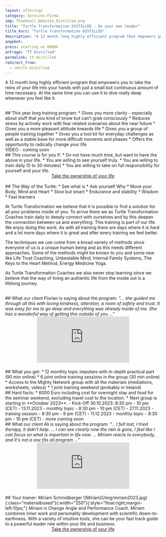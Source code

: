 ```yaml
---
layout: offerings
category: Services-Firma
img: Thumbnail_Website_Distilled.png
title: "Turtle Transformation DISTILLED - be your own leader"
title_kurz: "Turtle Transformation DISTILLED"
description: "A 12 month long highly efficient program that empowers you to take the reins of your life into your hands with just a small but continuous amount of time necessary."
angebot:
preis: starting at 6000€
anfrage: "TT Distilled"
permalink: tt-distilled
redirect_from:
  - /en/tt-distilled
---
```


A 12 month long highly efficient program that empowers you to take the reins of your life into your hands with just a small but continuous amount of time necessary. At the same time you can use it to dive really deep whenever you feel like it.

<br>
## This year long training program:
* Gives you more clarity - especially about stuff that you kind of know but can’t grab consciously
* Reduces stress by actively work with fear related scenarios about the near future
* Gives you a more pleasant attitude towards life
* Gives you a group of people training together
* Gives you a tool kit for everyday challenges as well as a stable base for more difficult moments and phases
* Offers the opportunity to radically change your life

<br>
VIDEO - coming soon

<br>
## This course is for you if:
* Do not have much time, but want to have the above in your life.
* You are willing to see yourself truly.
* You are willing to train daily (5 to 30 minutes)
* You are willing to take on full responsibility for yourself and your life.

<br>
<center>
<!-- MeetFox static button start -->
<link href="https://app.meetfox.com/assets/styles/popup.css" rel="stylesheet" />
<script src="https://app.meetfox.com/assets/libs/popup.min.js" type="text/javascript"></script>
<a href="" class="btn btn-primary btn-xl text-uppercase js-scroll-trigger" onclick="MeetFox.initStaticButton({ url: 'https://meetfox.com/de/e/turtletrafo/borderless' });return false;">Take the ownership of your life</a>
<!-- MeetFox static button end -->
</center>

<br>
## The Way of the Turtle:
* See what is
* Ask yourself Why
* Move your Body, Mind and Heart
* Slow but smart
* Endurance and stability
* Wisdom
* Fast learners

At Turtle Transformation we believe that it is possible to find a solution for all your problems inside of you. To arrive there we as Turtle Transformation Coaches train daily to deeply connect with ourselves and by this deepen the connection between us and everything. This training is part of our life. We enjoy doing this work. As with all training there are days where it is hard and a lot more days where it is great and after every training we feel better.

The techniques we use come from a broad variety of methods since everyone of us is a unique human being and as this needs different approaches. Some of the methods might be known to you and some new like Life Trust Coaching, Unbeatable Mind, Internal Family Systems, The Keys to the Heart Method, Energy Medicine Yoga.

As Turtle Transformation Coaches we also never stop learning since we believe that the way of living an authentic life from the inside out is a lifelong journey.


<br>
## What our client Florian is saying about the program:
<i>"... she guided me through all this with loving kindness, attention, a room of safety and trust. It was easy for me to go deep and everything was already inside of me. She has a wonderful way of getting this outside of you ..."</i>
<div class="container">
  <div class="row">
        <div class="embed-responsive embed-responsive-16by9">
                    <center>
                    <iframe class="embed-responsive-item" src="https://www.youtube.com/embed/cu2TnvjpiFE" title="YouTube video player" frameborder="0" allow="accelerometer; autoplay; clipboard-write; encrypted-media; gyroscope; picture-in-picture" allowfullscreen></iframe>
                    </center>
          </div>
  </div>
</div>

<br>
## What you get:
* 12 monthly topic impulses with in-depth practical part (90 min online)
* 6  joint online training sessions in the group (30 min online)
* Access to the Mighty Network group with all the materials (mediations, worksheets, videos)
* 1 joint training weekend (probably in Ireland)

<br>
## Hard facts:
* 6000 Euro including cost for overnight stay and food for the seminar weekend, excluding travel cost to the location.
* Next group is starting in **October 2023**.
  - Kick-Off 30.10.2023: 8:30 pm - 10 pm (CET)
  - 13.11.2023 - monthly topic - 8:30 pm - 10 pm (CET)
  - 27.11.2023 - training session - 8:30 pm - 9 pm (CET)
  - 11.12.2023 - monthly topic - 8:30 pm - 10 pm (CET)
  - more coming soon

<br>
## What our client Ali is saying about the program:
<i>
"... I felt lost, I tried therapy, it didn't help. ... I can see clearly now the rain is gone, I feel like I can focus on what is important in life now. ... Miriam reacts to everybody, and it's not a one fits all program ..."</i>
<div class="container">
  <div class="row">
        <div class="embed-responsive embed-responsive-16by9">
                    <center>
                    <iframe class="embed-responsive-item" src="https://www.youtube.com/embed/Kcp4eAiiAhU" title="YouTube video player" frameborder="0" allow="accelerometer; autoplay; clipboard-write; encrypted-media; gyroscope; picture-in-picture" allowfullscreen></iframe>
                    </center>
          </div>
  </div>
</div>


<br>
## Your trainer: Miriam Schmidberger
![Miriam](/img/miriam2023.jpg){:class="materialboxed"}{:width="250"}{:style="float:right;margin-left:10px;"}
Miriam is Change Angle and Performance Coach. Miriam combines inner work and personality development with scientific down-to-earthness. With a variety of intuitive tools, she can be your fast track guide to a powerful leader role within your life and business.

<br>
<center>
<!-- MeetFox static button start -->
<link href="https://app.meetfox.com/assets/styles/popup.css" rel="stylesheet" />
<script src="https://app.meetfox.com/assets/libs/popup.min.js" type="text/javascript"></script>
<a href="" class="btn btn-primary btn-xl text-uppercase js-scroll-trigger" onclick="MeetFox.initStaticButton({ url: 'https://meetfox.com/de/e/turtletrafo/borderless' });return false;">Take the ownership of your life</a>
<!-- MeetFox static button end -->
</center>
